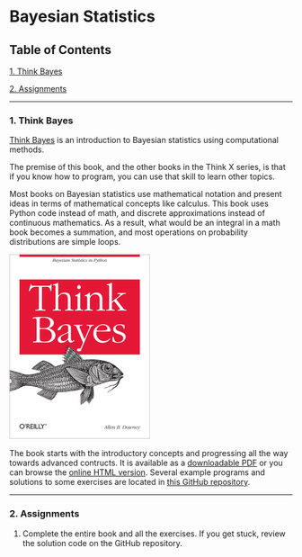 # Bayesian Statistics

## Table of Contents
[1. Think Bayes](#section-a)

[2. Assignments](#section-b)

---

### <a name="section-a"></a>1. Think Bayes

[Think Bayes](http://greenteapress.com/wp/think-bayes/) is an introduction to Bayesian statistics using computational methods.

The premise of this book, and the other books in the Think X series, is that if you know how to program, you can use that skill to learn other topics.

Most books on Bayesian statistics use mathematical notation and present ideas in terms of mathematical concepts like calculus. This book uses Python code instead of math, and discrete approximations instead of continuous mathematics. As a result, what would be an integral in a math book becomes a summation, and most operations on probability distributions are simple loops.

![Think Bayes book cover](images/think_bayes.jpg)

The book starts with the introductory concepts and progressing all the way towards advanced contructs. It is available as a [downloadable PDF](http://www.greenteapress.com/thinkbayes/thinkbayes.pdf) or you can browse the [online HTML version](http://www.greenteapress.com/thinkbayes/html/index.html). Several example programs and solutions to some exercises are located in [this GitHub repository](https://github.com/AllenDowney/ThinkBayes).

---

### <a name="section-b"></a>2. Assignments

1. Complete the entire book and all the exercises. If you get stuck, review the solution code on the GitHub repository.
